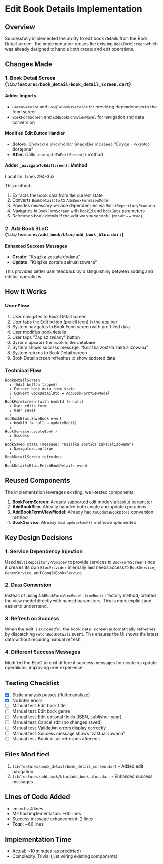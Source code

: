 # Edit Book Details Implementation

## Overview
Successfully implemented the ability to edit book details from the Book Detail screen. The implementation reuses the existing `BookFormScreen` which was already designed to handle both create and edit operations.

## Changes Made

### 1. Book Detail Screen (`lib/features/book_detail/book_detail_screen.dart`)

#### Added Imports
- `GenreService` and `GoogleBooksService` for providing dependencies to the form screen
- `BookFormScreen` and `AddBookFormViewModel` for navigation and data conversion

#### Modified Edit Button Handler
- **Before**: Showed a placeholder SnackBar message "Edycja - wkrótce dostępna"
- **After**: Calls `_navigateToEditScreen()` method

#### Added `_navigateToEditScreen()` Method
Location: Lines 294-353

This method:
1. Extracts the book data from the current state
2. Converts `BookDetailDto` to `AddBookFormViewModel`
3. Provides necessary service dependencies via `MultiRepositoryProvider`
4. Navigates to `BookFormScreen` with `bookId` and `bookData` parameters
5. Refreshes book details if the edit was successful (result == true)

### 2. Add Book BLoC (`lib/features/add_book/bloc/add_book_bloc.dart`)

#### Enhanced Success Messages
- **Create**: "Książka została dodana"
- **Update**: "Książka została zaktualizowana"

This provides better user feedback by distinguishing between adding and editing operations.

## How It Works

### User Flow
1. User navigates to Book Detail screen
2. User taps the Edit button (pencil icon) in the app bar
3. System navigates to Book Form screen with pre-filled data
4. User modifies book details
5. User taps "Zapisz zmiany" button
6. System updates the book in the database
7. System shows success message: "Książka została zaktualizowana"
8. System returns to Book Detail screen
9. Book Detail screen refreshes to show updated data

### Technical Flow
```
BookDetailScreen
  ↓ (Edit button tapped)
  ↓ Extract book data from state
  ↓ Convert BookDetailDto → AddBookFormViewModel
  ↓
BookFormScreen (with bookId != null)
  ↓ User edits form
  ↓ User saves
  ↓
AddBookBloc.SaveBook event
  ↓ bookId != null → updateBook()
  ↓
BookService.updateBook()
  ↓ Success
  ↓
BookSaved state (message: "Książka została zaktualizowana")
  ↓ Navigator.pop(true)
  ↓
BookDetailScreen refreshes
  ↓
BookDetailsBloc.FetchBookDetails event
```

## Reused Components

The implementation leverages existing, well-tested components:

1. **BookFormScreen**: Already supported edit mode via `bookId` parameter
2. **AddBookBloc**: Already handled both create and update operations
3. **AddBookFormViewModel**: Already had `toUpdateBookDto()` conversion method
4. **BookService**: Already had `updateBook()` method implemented

## Key Design Decisions

### 1. Service Dependency Injection
Used `MultiRepositoryProvider` to provide services to `BookFormScreen` since it creates its own `BlocProvider` internally and needs access to `BookService`, `GenreService`, and `GoogleBooksService`.

### 2. Data Conversion
Instead of using `AddBookFormViewModel.fromBook()` factory method, created the view model directly with named parameters. This is more explicit and easier to understand.

### 3. Refresh on Success
When the edit is successful, the book detail screen automatically refreshes by dispatching `FetchBookDetails` event. This ensures the UI shows the latest data without requiring manual refresh.

### 4. Different Success Messages
Modified the BLoC to emit different success messages for create vs update operations, improving user experience.

## Testing Checklist

- [x] Static analysis passes (flutter analyze)
- [x] No linter errors
- [ ] Manual test: Edit book title
- [ ] Manual test: Edit book genre
- [ ] Manual test: Edit optional fields (ISBN, publisher, year)
- [ ] Manual test: Cancel edit (no changes saved)
- [ ] Manual test: Validation errors display correctly
- [ ] Manual test: Success message shows "zaktualizowana"
- [ ] Manual test: Book detail refreshes after edit

## Files Modified

1. `lib/features/book_detail/book_detail_screen.dart` - Added edit navigation
2. `lib/features/add_book/bloc/add_book_bloc.dart` - Enhanced success messages

## Lines of Code Added
- Imports: 4 lines
- Method implementation: ~60 lines
- Success message enhancement: 2 lines
- **Total**: ~66 lines

## Implementation Time
- Actual: ~10 minutes (as predicted)
- Complexity: Trivial (just wiring existing components)

